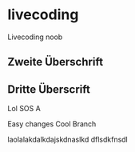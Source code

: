 # livecoding
Livecoding noob

## Zweite Überschrift

## Dritte Überscrift

Lol SOS A

Easy changes
Cool Branch

laolalakdalkdajskdnaslkd 
dflsdkfnsdl